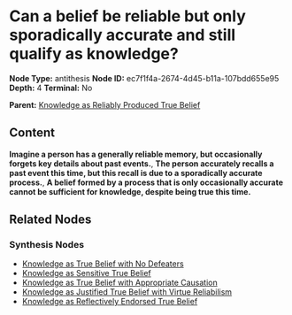 # Can a belief be reliable but only sporadically accurate and still qualify as knowledge?

**Node Type:** antithesis
**Node ID:** ec7f1f4a-2674-4d45-b11a-107bdd655e95
**Depth:** 4
**Terminal:** No

**Parent:** [Knowledge as Reliably Produced True Belief](knowledge-as-reliably-produced-true-belief-synthesis-9f98e026-b05f-4f70-baef-b8ccc4b8ff97.md)

## Content

**Imagine a person has a generally reliable memory, but occasionally forgets key details about past events.**, **The person accurately recalls a past event this time, but this recall is due to a sporadically accurate process.**, **A belief formed by a process that is only occasionally accurate cannot be sufficient for knowledge, despite being true this time.**

## Related Nodes

### Synthesis Nodes

- [Knowledge as True Belief with No Defeaters](knowledge-as-true-belief-with-no-defeaters-synthesis-70069bea-974b-4e44-a6a8-c4ad651e2c4e.md)
- [Knowledge as Sensitive True Belief](knowledge-as-sensitive-true-belief-synthesis-ccaae539-0e4a-4b43-a391-4dd5b95fd83a.md)
- [Knowledge as True Belief with Appropriate Causation](knowledge-as-true-belief-with-appropriate-causation-synthesis-6c12774c-2af5-47b3-ad8b-adb435dc1af2.md)
- [Knowledge as Justified True Belief with Virtue Reliabilism](knowledge-as-justified-true-belief-with-virtue-reliabilism-synthesis-f99da885-b760-4926-a095-f2aaa94dbc7b.md)
- [Knowledge as Reflectively Endorsed True Belief](knowledge-as-reflectively-endorsed-true-belief-synthesis-ce2a882a-aed1-429d-8ef2-39e6b9e2ef22.md)
